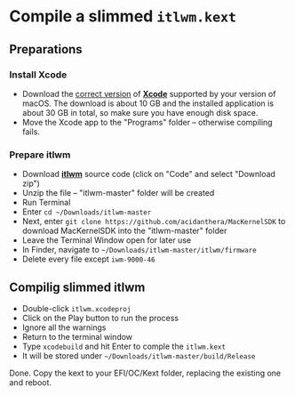 # Compile a slimmed `itlwm.kext`


## Preparations

### Install Xcode
- Download the [correct version](https://developer.apple.com/support/xcode/) of [**Xcode**](https://developer.apple.com/download/all/?q=xcode) supported by your version of macOS. The download is about 10 GB and the installed application is about 30 GB in total, so make sure you have enough disk space.
- Move the Xcode app to the "Programs" folder – otherwise compiling fails.

### Prepare itlwm

- Download [**itlwm**](https://github.com/OpenIntelWireless/itlwm) source code (click on "Code" and select "Download zip")
- Unzip the file – "itlwm-master" folder will be created
- Run Terminal
- Enter `cd ~/Downloads/itlwm-master`
- Next, enter `git clone https://github.com/acidanthera/MacKernelSDK` to download MacKernelSDK into the "itlwm-master" folder
- Leave the Terminal Window open for later use
- In Finder, navigate to `~/Downloads/itlwm-master/itlwm/firmware`
- Delete every file except `iwm-9000-46`

## Compilig slimmed itlwm

- Double-click `itlwm.xcodeproj`
- Click on the Play button to run the process
- Ignore all the warnings
- Return to the terminal window 
- Type `xcodebuild` and hit Enter to comple the `itlwm.kext`
- It will be stored under `~/Downloads/itlwm-master/build/Release`

Done. Copy the kext to your EFI/OC/Kext folder, replacing the existing one and reboot.